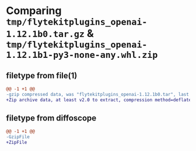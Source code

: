 # Comparing `tmp/flytekitplugins_openai-1.12.1b0.tar.gz` & `tmp/flytekitplugins_openai-1.12.1b1-py3-none-any.whl.zip`

## filetype from file(1)

```diff
@@ -1 +1 @@
-gzip compressed data, was "flytekitplugins_openai-1.12.1b0.tar", last modified: Thu May  9 17:17:14 2024, max compression
+Zip archive data, at least v2.0 to extract, compression method=deflate
```

## filetype from diffoscope

```diff
@@ -1 +1 @@
-GzipFile
+ZipFile
```

